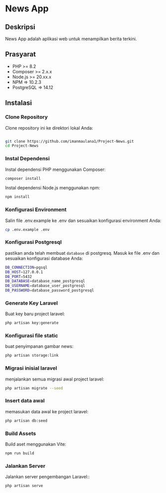 # News App

## Deskripsi
News App adalah aplikasi web untuk menampilkan berita terkini.

## Prasyarat
- PHP >= 8.2
- Composer >= 2.x.x
- Node.js >= 20.xx.x
- NPM => 10.2.3
- PostgreSQL => 14.12

## Instalasi

### Clone Repository
Clone repository ini ke direktori lokal Anda:

```bash

git clone https://github.com/imanmaulana1/Project-News.git
cd Project-News

```

### Instal Dependensi
Instal dependensi PHP menggunakan Composer:

```bash
composer install
```

Instal dependensi Node.js menggunakan npm:
```bash
npm install
```

### Konfigurasi Environment
Salin file .env.example ke .env dan sesuaikan konfigurasi environment Anda:

```bash
cp .env.example .env
```

### Konfigurasi Postgresql
pastikan anda telah membuat ```database``` di postgresq. Masuk ke file .env dan sesuaikan konfigurasi database Anda:

```bash
DB_CONNECTION=pgsql
DB_HOST=127.0.0.1
DB_PORT=5432
DB_DATABASE=database_name_postgresql
DB_USERNAME=database_user_postgresql
DB_PASSWORD=database_password_postgresql
```

### Generate Key Laravel
Buat key baru project laravel:
```bash
php artisan key:generate
```

### Konfigurasi file static
buat penyimpanan gambar news:
```bash
php artisan storage:link
```

### Migrasi inisial laravel
menjalankan semua migrasi awal project laravel:

```bash
php artisan migrate --seed

```

### Insert data awal
memasukan data awal ke project laravel:

```bash
php artisan db:seed

```

### Build Assets
Build aset menggunakan Vite:

```bash
npm run build
```

### Jalankan Server
Jalankan server pengembangan Laravel::

```bash
php artisan serve
```